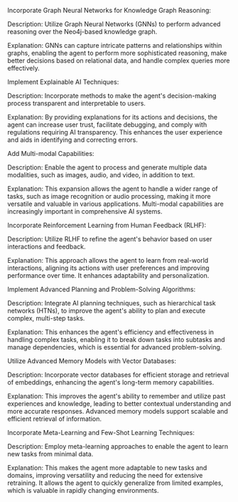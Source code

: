 Incorporate Graph Neural Networks for Knowledge Graph Reasoning:

Description: Utilize Graph Neural Networks (GNNs) to perform advanced reasoning over the Neo4j-based knowledge graph.

Explanation: GNNs can capture intricate patterns and relationships within graphs, enabling the agent to perform more sophisticated reasoning, make better decisions based on relational data, and handle complex queries more effectively.



Implement Explainable AI Techniques:

Description: Incorporate methods to make the agent's decision-making process transparent and interpretable to users.

Explanation: By providing explanations for its actions and decisions, the agent can increase user trust, facilitate debugging, and comply with regulations requiring AI transparency. This enhances the user experience and aids in identifying and correcting errors.




Add Multi-modal Capabilities:

Description: Enable the agent to process and generate multiple data modalities, such as images, audio, and video, in addition to text.

Explanation: This expansion allows the agent to handle a wider range of tasks, such as image recognition or audio processing, making it more versatile and valuable in various applications. Multi-modal capabilities are increasingly important in comprehensive AI systems.

Incorporate Reinforcement Learning from Human Feedback (RLHF):

Description: Utilize RLHF to refine the agent's behavior based on user interactions and feedback.

Explanation: This approach allows the agent to learn from real-world interactions, aligning its actions with user preferences and improving performance over time. It enhances adaptability and personalization.



Implement Advanced Planning and Problem-Solving Algorithms:

Description: Integrate AI planning techniques, such as hierarchical task networks (HTNs), to improve the agent's ability to plan and execute complex, multi-step tasks.

Explanation: This enhances the agent's efficiency and effectiveness in handling complex tasks, enabling it to break down tasks into subtasks and manage dependencies, which is essential for advanced problem-solving.

Utilize Advanced Memory Models with Vector Databases:

Description: Incorporate vector databases for efficient storage and retrieval of embeddings, enhancing the agent's long-term memory capabilities.

Explanation: This improves the agent's ability to remember and utilize past experiences and knowledge, leading to better contextual understanding and more accurate responses. Advanced memory models support scalable and efficient retrieval of information.

Incorporate Meta-Learning and Few-Shot Learning Techniques:

Description: Employ meta-learning approaches to enable the agent to learn new tasks from minimal data.

Explanation: This makes the agent more adaptable to new tasks and domains, improving versatility and reducing the need for extensive retraining. It allows the agent to quickly generalize from limited examples, which is valuable in rapidly changing environments.